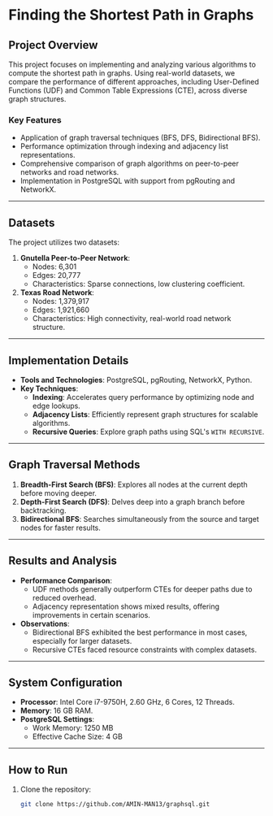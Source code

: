 # Finding the Shortest Path in Graphs

## Project Overview
This project focuses on implementing and analyzing various algorithms to compute the shortest path in graphs. Using real-world datasets, we compare the performance of different approaches, including User-Defined Functions (UDF) and Common Table Expressions (CTE), across diverse graph structures.

### Key Features
- Application of graph traversal techniques (BFS, DFS, Bidirectional BFS).
- Performance optimization through indexing and adjacency list representations.
- Comprehensive comparison of graph algorithms on peer-to-peer networks and road networks.
- Implementation in PostgreSQL with support from pgRouting and NetworkX.

---

## Datasets
The project utilizes two datasets:
1. **Gnutella Peer-to-Peer Network**:
   - Nodes: 6,301
   - Edges: 20,777
   - Characteristics: Sparse connections, low clustering coefficient.
2. **Texas Road Network**:
   - Nodes: 1,379,917
   - Edges: 1,921,660
   - Characteristics: High connectivity, real-world road network structure.

---

## Implementation Details
- **Tools and Technologies**: PostgreSQL, pgRouting, NetworkX, Python.
- **Key Techniques**:
  - **Indexing**: Accelerates query performance by optimizing node and edge lookups.
  - **Adjacency Lists**: Efficiently represent graph structures for scalable algorithms.
  - **Recursive Queries**: Explore graph paths using SQL's `WITH RECURSIVE`.

---

## Graph Traversal Methods
1. **Breadth-First Search (BFS)**:
   Explores all nodes at the current depth before moving deeper.
2. **Depth-First Search (DFS)**:
   Delves deep into a graph branch before backtracking.
3. **Bidirectional BFS**:
   Searches simultaneously from the source and target nodes for faster results.

---

## Results and Analysis
- **Performance Comparison**:
  - UDF methods generally outperform CTEs for deeper paths due to reduced overhead.
  - Adjacency representation shows mixed results, offering improvements in certain scenarios.
- **Observations**:
  - Bidirectional BFS exhibited the best performance in most cases, especially for larger datasets.
  - Recursive CTEs faced resource constraints with complex datasets.

---

## System Configuration
- **Processor**: Intel Core i7-9750H, 2.60 GHz, 6 Cores, 12 Threads.
- **Memory**: 16 GB RAM.
- **PostgreSQL Settings**:
  - Work Memory: 1250 MB
  - Effective Cache Size: 4 GB

---

## How to Run
1. Clone the repository:
   ```bash
   git clone https://github.com/AMIN-MAN13/graphsql.git
